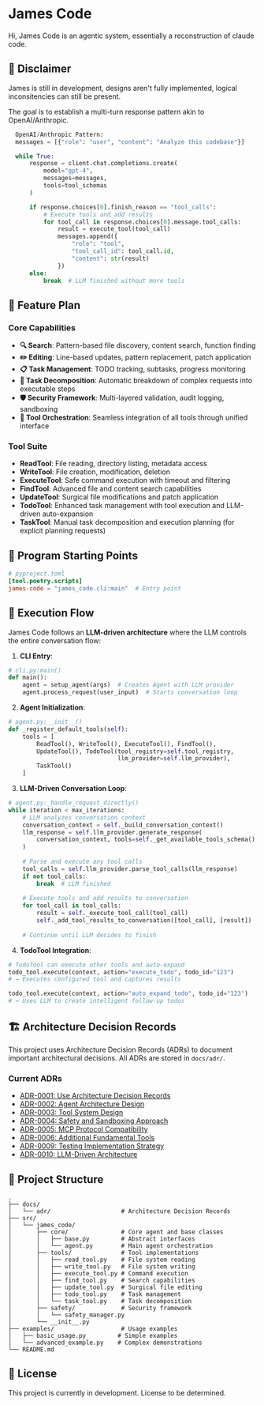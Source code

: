 # James Code

Hi, James Code is an agentic system, essentially a reconstruction of claude code. 

## 🚀 Disclaimer

James is still in development, designs aren't fully implemented, logical inconsitencies can still be present.   

The goal is to establish a multi-turn response pattern akin to OpenAI/Anthropic.
```python
  OpenAI/Anthropic Pattern:
  messages = [{"role": "user", "content": "Analyze this codebase"}]

  while True:
      response = client.chat.completions.create(
          model="gpt-4",
          messages=messages,
          tools=tool_schemas
      )

      if response.choices[0].finish_reason == "tool_calls":
          # Execute tools and add results
          for tool_call in response.choices[0].message.tool_calls:
              result = execute_tool(tool_call)
              messages.append({
                  "role": "tool",
                  "tool_call_id": tool_call.id,
                  "content": str(result)
              })
      else:
          break  # LLM finished without more tools
```


## 🚀 Feature Plan

### Core Capabilities
- **🔍 Search**: Pattern-based file discovery, content search, function finding
- **✏️ Editing**: Line-based updates, pattern replacement, patch application  
- **📋 Task Management**: TODO tracking, subtasks, progress monitoring
- **🧩 Task Decomposition**: Automatic breakdown of complex requests into executable steps
- **🛡️ Security Framework**: Multi-layered validation, audit logging, sandboxing
- **🔧 Tool Orchestration**: Seamless integration of all tools through unified interface

### Tool Suite
- **ReadTool**: File reading, directory listing, metadata access
- **WriteTool**: File creation, modification, deletion
- **ExecuteTool**: Safe command execution with timeout and filtering
- **FindTool**: Advanced file and content search capabilities  
- **UpdateTool**: Surgical file modifications and patch application
- **TodoTool**: Enhanced task management with tool execution and LLM-driven auto-expansion
- **TaskTool**: Manual task decomposition and execution planning (for explicit planning requests)


## 📍 Program Starting Points



  ```toml
  # pyproject.toml
  [tool.poetry.scripts]
  james-code = "james_code.cli:main"  # Entry point
  ```

##  🔄 Execution Flow

James Code follows an **LLM-driven architecture** where the LLM controls the entire conversation flow:

  1. **CLI Entry**:
  ```python
  # cli.py:main()
  def main():
      agent = setup_agent(args)  # Creates Agent with LLM provider
      agent.process_request(user_input)  # Starts conversation loop
  ```

  2. **Agent Initialization**:
  ```python
  # agent.py:__init__()
  def _register_default_tools(self):
      tools = [
          ReadTool(), WriteTool(), ExecuteTool(), FindTool(),
          UpdateTool(), TodoTool(tool_registry=self.tool_registry, 
                                 llm_provider=self.llm_provider), 
          TaskTool() 
      ]
  ```

  3. **LLM-Driven Conversation Loop**:
  ```python
  # agent.py:_handle_request_directly()
  while iteration < max_iterations:
      # LLM analyzes conversation context
      conversation_context = self._build_conversation_context()
      llm_response = self.llm_provider.generate_response(
          conversation_context, tools=self._get_available_tools_schema()
      )
      
      # Parse and execute any tool calls
      tool_calls = self.llm_provider.parse_tool_calls(llm_response)
      if not tool_calls:
          break  # LLM finished
      
      # Execute tools and add results to conversation
      for tool_call in tool_calls:
          result = self._execute_tool_call(tool_call)
          self._add_tool_results_to_conversation([tool_call], [result])
      
      # Continue until LLM decides to finish
  ```

  4. **TodoTool Integration**:
  ```python
  # TodoTool can execute other tools and auto-expand
  todo_tool.execute(context, action="execute_todo", todo_id="123")
  # → Executes configured tool and captures results
  
  todo_tool.execute(context, action="auto_expand_todo", todo_id="123") 
  # → Uses LLM to create intelligent follow-up todos
  ```


## 🏗️ Architecture Decision Records

This project uses Architecture Decision Records (ADRs) to document important architectural decisions. All ADRs are stored in `docs/adr/`.

### Current ADRs

- [ADR-0001: Use Architecture Decision Records](docs/adr/0001-use-architecture-decision-records.md)
- [ADR-0002: Agent Architecture Design](docs/adr/0002-agent-architecture-design.md)
- [ADR-0003: Tool System Design](docs/adr/0003-tool-system-design.md)
- [ADR-0004: Safety and Sandboxing Approach](docs/adr/0004-safety-and-sandboxing-approach.md)
- [ADR-0005: MCP Protocol Compatibility](docs/adr/0005-mcp-protocol-compatibility.md)
- [ADR-0006: Additional Fundamental Tools](docs/adr/0006-additional-fundamental-tools.md)
- [ADR-0009: Testing Implementation Strategy](docs/adr/0009-testing-implementation-strategy.md)
- [ADR-0010: LLM-Driven Architecture](docs/adr/0010-llm-driven-architecture.md)

## 📁 Project Structure

```
.
├── docs/
│   └── adr/                    # Architecture Decision Records
├── src/
│   └── james_code/
│       ├── core/               # Core agent and base classes
│       │   ├── base.py         # Abstract interfaces
│       │   └── agent.py        # Main agent orchestration
│       ├── tools/              # Tool implementations
│       │   ├── read_tool.py    # File system reading
│       │   ├── write_tool.py   # File system writing
│       │   ├── execute_tool.py # Command execution
│       │   ├── find_tool.py    # Search capabilities
│       │   ├── update_tool.py  # Surgical file editing
│       │   ├── todo_tool.py    # Task management
│       │   └── task_tool.py    # Task decomposition
│       ├── safety/             # Security framework
│       │   └── safety_manager.py
│       └── __init__.py
├── examples/                   # Usage examples
│   ├── basic_usage.py         # Simple examples
│   └── advanced_example.py    # Complex demonstrations
└── README.md
```

## 📄 License

This project is currently in development. License to be determined.
